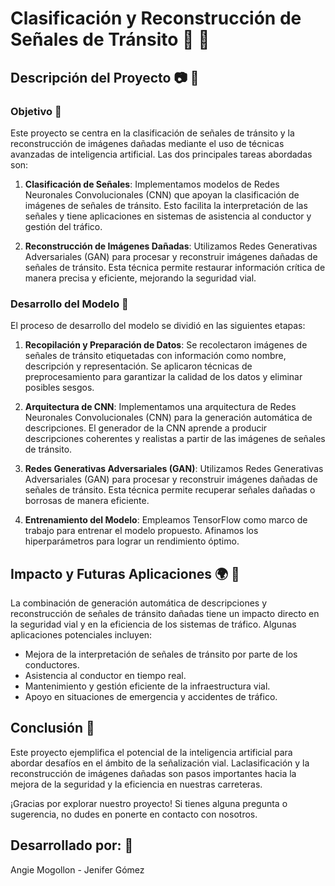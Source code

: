 # Clasificación y Reconstrucción de Señales de Tránsito :red_car: :vertical_traffic_light:

## Descripción del Proyecto :camera: :construction:

### Objetivo :dart:

Este proyecto se centra en la clasificación de señales de tránsito y la reconstrucción de imágenes dañadas mediante el uso de técnicas avanzadas de inteligencia artificial. Las dos principales tareas abordadas son:

1. **Clasificación de Señales**: Implementamos modelos de Redes Neuronales Convolucionales (CNN) que apoyan la clasificación de imágenes de señales de tránsito. Esto facilita la interpretación de las señales y tiene aplicaciones en sistemas de asistencia al conductor y gestión del tráfico.

2. **Reconstrucción de Imágenes Dañadas**: Utilizamos Redes Generativas Adversariales (GAN) para procesar y reconstruir imágenes dañadas de señales de tránsito. Esta técnica permite restaurar información crítica de manera precisa y eficiente, mejorando la seguridad vial.

### Desarrollo del Modelo :hammer:

El proceso de desarrollo del modelo se dividió en las siguientes etapas:

1. **Recopilación y Preparación de Datos**: Se recolectaron imágenes de señales de tránsito etiquetadas con información como nombre, descripción y representación. Se aplicaron técnicas de preprocesamiento para garantizar la calidad de los datos y eliminar posibles sesgos.

2. **Arquitectura de CNN**: Implementamos una arquitectura de Redes Neuronales Convolucionales (CNN) para la generación automática de descripciones. El generador de la CNN aprende a producir descripciones coherentes y realistas a partir de las imágenes de señales de tránsito.

3. **Redes Generativas Adversariales (GAN)**: Utilizamos Redes Generativas Adversariales (GAN) para procesar y reconstruir imágenes dañadas de señales de tránsito. Esta técnica permite recuperar señales dañadas o borrosas de manera eficiente.

4. **Entrenamiento del Modelo**: Empleamos TensorFlow como marco de trabajo para entrenar el modelo propuesto. Afinamos los hiperparámetros para lograr un rendimiento óptimo.

## Impacto y Futuras Aplicaciones :earth_africa: :rocket:

La combinación de generación automática de descripciones y reconstrucción de señales de tránsito dañadas tiene un impacto directo en la seguridad vial y en la eficiencia de los sistemas de tráfico. Algunas aplicaciones potenciales incluyen:

- Mejora de la interpretación de señales de tránsito por parte de los conductores.
- Asistencia al conductor en tiempo real.
- Mantenimiento y gestión eficiente de la infraestructura vial.
- Apoyo en situaciones de emergencia y accidentes de tráfico.

## Conclusión :checkered_flag:

Este proyecto ejemplifica el potencial de la inteligencia artificial para abordar desafíos en el ámbito de la señalización vial. Laclasificación y la reconstrucción de imágenes dañadas son pasos importantes hacia la mejora de la seguridad y la eficiencia en nuestras carreteras.

¡Gracias por explorar nuestro proyecto! Si tienes alguna pregunta o sugerencia, no dudes en ponerte en contacto con nosotros.

## Desarrollado por: :bookmark_tabs:
Angie Mogollon - 
Jenifer Gómez

